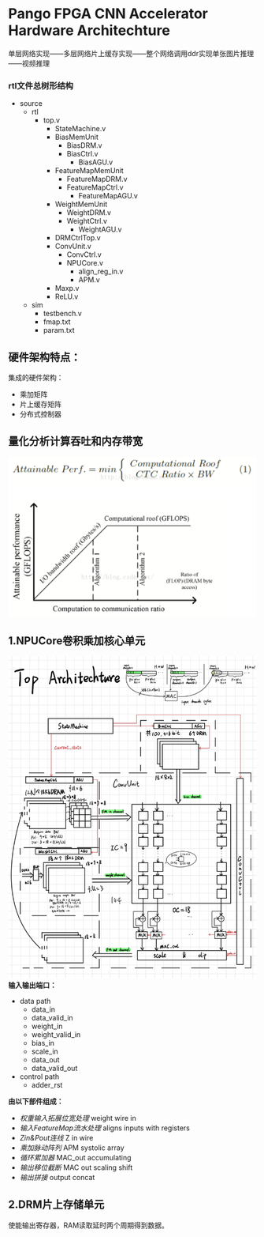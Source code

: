 # Pango FPGA CNN Accelerator Hardware Architechture

单层网络实现——多层网络片上缓存实现——整个网络调用ddr实现单张图片推理——视频推理

### rtl文件总树形结构
- source
  - rtl
    - top.v
      - StateMachine.v
      - BiasMemUnit
        - BiasDRM.v
        - BiasCtrl.v
          - BiasAGU.v  
      - FeatureMapMemUnit 
        - FeatureMapDRM.v
        - FeatureMapCtrl.v
          - FeatureMapAGU.v
      - WeightMemUnit
        - WeightDRM.v
        - WeightCtrl.v
          - WeightAGU.v
      - DRMCtrlTop.v       
      - ConvUnit.v
        - ConvCtrl.v
        - NPUCore.v
          - align_reg_in.v
          - APM.v
      - Maxp.v
      - ReLU.v
  - sim
    - testbench.v
    - fmap.txt
    - param.txt

## 硬件架构特点：
集成的硬件架构：
- 乘加矩阵
- 片上缓存矩阵
- 分布式控制器

## 量化分析计算吞吐和内存带宽
![Roofline](\images\Roofline.png "Roofline")
## 1.NPUCore卷积乘加核心单元
![Top](\images\TopArchitechture.jpg "Top")
**输入输出端口：**
- data path
  - data_in
  - data_valid_in
  - weight_in
  - weight_valid_in
  - bias_in
  - scale_in
  - data_out
  - data_valid_out
- control path
  - adder_rst

**由以下部件组成：**
- *权重输入拓展位宽处理* weight wire in
- *输入FeatureMap流水处理* aligns inputs with registers
- *Zin&Pout连线* Z in wire
- *乘加脉动阵列* APM systolic array
- *循环累加器* MAC_out accumulating
- *输出移位截断* MAC out scaling shift
- *输出拼接* output concat
## 2.DRM片上存储单元

使能输出寄存器，RAM读取延时两个周期得到数据。
